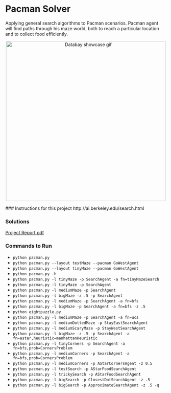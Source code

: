 # Pacman Solver 
Applying general search algorithms to Pacman scenarios. Pacman agent will find paths through his maze world, both to reach a particular location and to collect food efficiently.
<p align="center">
<img src="https://frpnet.net/wp-content/uploads/2016/10/pacman-gif.gif" alt="Databay showcase gif" title="Databay showcase gif" width="500"/>
</p>
### Instructions for this project
http://ai.berkeley.edu/search.html

### Solutions
[Project Report.pdf](https://github.com/hmtkvs/Search-Algorithms-in-AI---Pacman/blob/main/Project_Report.pdf)

### Commands to Run
- `python pacman.py`
- `python pacman.py --layout testMaze --pacman GoWestAgent`
- `python pacman.py --layout tinyMaze --pacman GoWestAgent`
- `python pacman.py -h`
- `python pacman.py -l tinyMaze -p SearchAgent -a fn=tinyMazeSearch`
- `python pacman.py -l tinyMaze -p SearchAgent`
- `python pacman.py -l mediumMaze -p SearchAgent`
- `python pacman.py -l bigMaze -z .5 -p SearchAgent`
- `python pacman.py -l mediumMaze -p SearchAgent -a fn=bfs`
- `python pacman.py -l bigMaze -p SearchAgent -a fn=bfs -z .5`
- `python eightpuzzle.py`
- `python pacman.py -l mediumMaze -p SearchAgent -a fn=ucs`
- `python pacman.py -l mediumDottedMaze -p StayEastSearchAgent`
- `python pacman.py -l mediumScaryMaze -p StayWestSearchAgent`
- `python pacman.py -l bigMaze -z .5 -p SearchAgent -a fn=astar,heuristic=manhattanHeuristic` 
- `python pacman.py -l tinyCorners -p SearchAgent -a fn=bfs,prob=CornersProblem`
- `python pacman.py -l mediumCorners -p SearchAgent -a fn=bfs,prob=CornersProblem`
- `python pacman.py -l mediumCorners -p AStarCornersAgent -z 0.5`
- `python pacman.py -l testSearch -p AStarFoodSearchAgent`
- `python pacman.py -l trickySearch -p AStarFoodSearchAgent`
- `python pacman.py -l bigSearch -p ClosestDotSearchAgent -z .5`
- `python pacman.py -l bigSearch -p ApproximateSearchAgent -z .5 -q` 

